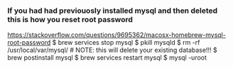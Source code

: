 ### If you had had previouosly installed mysql and then deleted this is how you reset root password
https://stackoverflow.com/questions/9695362/macosx-homebrew-mysql-root-password
$ brew services stop mysql
$ pkill mysqld
$ rm -rf /usr/local/var/mysql/ # NOTE: this will delete your existing database!!!
$ brew postinstall mysql
$ brew services restart mysql
$ mysql -uroot